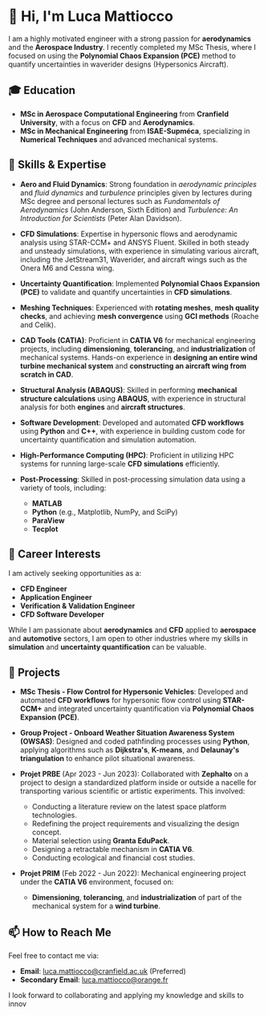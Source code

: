 # 👋 Hi, I'm Luca Mattiocco

I am a highly motivated engineer with a strong passion for **aerodynamics** and the **Aerospace Industry**. I recently completed my MSc Thesis, where I focused on using the **Polynomial Chaos Expansion (PCE)** method to quantify uncertainties in waverider designs (Hypersonics Aircraft).

## 🎓 Education
- **MSc in Aerospace Computational Engineering** from **Cranfield University**, with a focus on **CFD** and **Aerodynamics**.
- **MSc in Mechanical Engineering** from **ISAE-Supméca**, specializing in **Numerical Techniques** and advanced mechanical systems.


## 🔧 Skills & Expertise
- **Aero and Fluid Dynamics**: Strong foundation in *aerodynamic principles* and *fluid dynamics* and *turbulence* principles given by lectures during MSc degree and personal lectures such as *Fundamentals of Aerodynamics* (John Anderson, Sixth Edition) and *Turbulence: An Introduction for Scientists* (Peter Alan Davidson).

- **CFD Simulations**: Expertise in hypersonic flows and aerodynamic analysis using STAR-CCM+ and ANSYS Fluent. Skilled in both steady and unsteady simulations, with experience in simulating various aircraft, including the JetStream31, Waverider, and aircraft wings such as the Onera M6 and Cessna wing.

- **Uncertainty Quantification**: Implemented **Polynomial Chaos Expansion (PCE)** to validate and quantify uncertainties in **CFD simulations**.

- **Meshing Techniques**: Experienced with **rotating meshes**, **mesh quality checks**, and achieving **mesh convergence** using **GCI methods** (Roache and Celik).

-  **CAD Tools (CATIA)**: Proficient in **CATIA V6** for mechanical engineering projects, including **dimensioning**, **tolerancing**, and **industrialization** of mechanical systems. Hands-on experience in **designing an entire wind turbine mechanical system** and **constructing an aircraft wing from scratch in CAD**.
  
- **Structural Analysis (ABAQUS)**: Skilled in performing **mechanical structure calculations** using **ABAQUS**, with experience in structural analysis for both **engines** and **aircraft structures**.

- **Software Development**: Developed and automated **CFD workflows** using **Python** and **C++**, with experience in building custom code for uncertainty quantification and simulation automation.

- **High-Performance Computing (HPC)**: Proficient in utilizing HPC systems for running large-scale **CFD simulations** efficiently.

- **Post-Processing**: Skilled in post-processing simulation data using a variety of tools, including:
  - **MATLAB**
  - **Python** (e.g., Matplotlib, NumPy, and SciPy)
  - **ParaView**
  - **Tecplot**

## 💼 Career Interests
I am actively seeking opportunities as a:
- **CFD Engineer**
- **Application Engineer**
- **Verification & Validation Engineer**
- **CFD Software Developer**

While I am passionate about **aerodynamics** and **CFD** applied to **aerospace** and **automotive** sectors, I am open to other industries where my skills in **simulation** and **uncertainty quantification** can be valuable.

## 📝 Projects
- **MSc Thesis - Flow Control for Hypersonic Vehicles**: Developed and automated **CFD workflows** for hypersonic flow control using **STAR-CCM+** and integrated uncertainty quantification via **Polynomial Chaos Expansion (PCE)**.

- **Group Project - Onboard Weather Situation Awareness System (OWSAS)**: Designed and coded pathfinding processes using **Python**, applying algorithms such as **Dijkstra's**, **K-means**, and **Delaunay's triangulation** to enhance pilot situational awareness.

- **Projet PRBE** (Apr 2023 - Jun 2023): Collaborated with **Zephalto** on a project to design a standardized platform inside or outside a nacelle for transporting various scientific or artistic experiments. This involved:
  - Conducting a literature review on the latest space platform technologies.
  - Redefining the project requirements and visualizing the design concept.
  - Material selection using **Granta EduPack**.
  - Designing a retractable mechanism in **CATIA V6**.
  - Conducting ecological and financial cost studies.

- **Projet PRIM** (Feb 2022 - Jun 2022): Mechanical engineering project under the **CATIA V6** environment, focused on:
  - **Dimensioning**, **tolerancing**, and **industrialization** of part of the mechanical system for a **wind turbine**.

## 📫 How to Reach Me
Feel free to contact me via:
- **Email**: [luca.mattiocco@cranfield.ac.uk](mailto:luca.mattiocco@cranfield.ac.uk) (Preferred)
- **Secondary Email**: [luca.mattiocco@orange.fr](mailto:luca.mattiocco@orange.fr)

I look forward to collaborating and applying my knowledge and skills to innov
